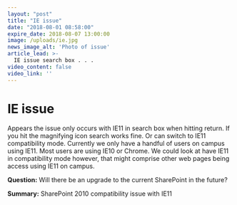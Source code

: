 ```yaml
---
layout: "post"
title: "IE issue"
date: "2018-08-01 08:58:00"
expire_date: 2018-08-07 13:00:00
image: /uploads/ie.jpg
news_image_alt: 'Photo of issue'
article_lead: >-
  IE issue search box . . .
video_content: false
video_link: ''
---
```


# IE issue

Appears the issue only occurs with IE11 in search box when hitting return. If you hit the magnifying icon search works fine. Or can switch to IE11 compatibility mode. Currently we only have a handful of users on campus using IE11. Most users are using IE10 or Chrome. We could look at have IE11 in compatibility mode however, that might comprise other web pages being access using IE11 on campus.

**Question:** Will there be an upgrade to the current SharePoint in the future?

**Summary:** SharePoint 2010 compatibility issue with IE11
